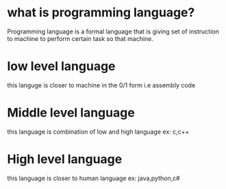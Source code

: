 # what is programming language?
Programming language is a formal language that is giving  set of  instruction to machine to perform certain task so that machine.

# low level language
 this languge is closer to machine in the  0/1 form i.e assembly code

 # Middle level language
 this language is combination of low and high language ex: c,c++

 # High level language 
 this language is closer to human language ex: java,python,c#
